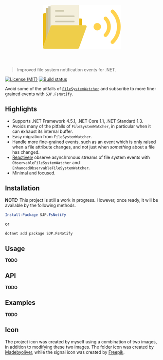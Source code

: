 <h1 align="center">
	<br>
	<img width="256" height="144" src="fsnotify.png" alt="FsNotify">
	<br>
	<br>
</h1>

> Improved file system notification events for .NET.

[![License (MIT)](https://img.shields.io/badge/license-MIT-blue.svg)](https://opensource.org/licenses/MIT) [![Build status](https://ci.appveyor.com/api/projects/status/pp70s691wpbxqidp?svg=true)](https://ci.appveyor.com/project/sjp/fsnotify)

Avoid some of the pitfalls of [`FileSystemWatcher`](https://docs.microsoft.com/en-gb/dotnet/api/system.io.filesystemwatcher) and subscribe to more fine-grained events with `SJP.FsNotify`.

## Highlights

* Supports .NET Framework 4.5.1, .NET Core 1.1, .NET Standard 1.3.
* Avoids many of the pitfalls of `FileSystemWatcher`, in particular when it can exhaust its internal buffer.
* Easy migration from `FileSystemWatcher`.
* Handle more fine-grained events, such as an event which is only raised when a file attribute changes, and not just when *something* about a file has changed.
* [Reactively](http://reactivex.io/) observe asynchronous streams of file system events with `ObservableFileSystemWatcher` and `EnhancedObservableFileSystemWatcher`.
* Minimal and focused.

## Installation

**NOTE:** This project is still a work in progress. However, once ready, it will be available by the following methods.

```powershell
Install-Package SJP.FsNotify
```

or

```console
dotnet add package SJP.FsNotify
```

## Usage

**TODO**

## API

**TODO**

## Examples

**TODO**

## Icon

The project icon was created by myself using a combination of two images, in addition to modifying these two images. The folder icon was created by [Madebyoliver](https://www.flaticon.com/authors/madebyoliver), while the signal icon was created by [Freepik](http://www.freepik.com).